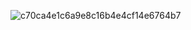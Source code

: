 ![c70ca4e1c6a9e8c16b4e4cf14e6764b7](https://user-images.githubusercontent.com/99530147/153705016-d721d795-1b3f-4786-88e4-bf7a2dd8b10d.jpg)
